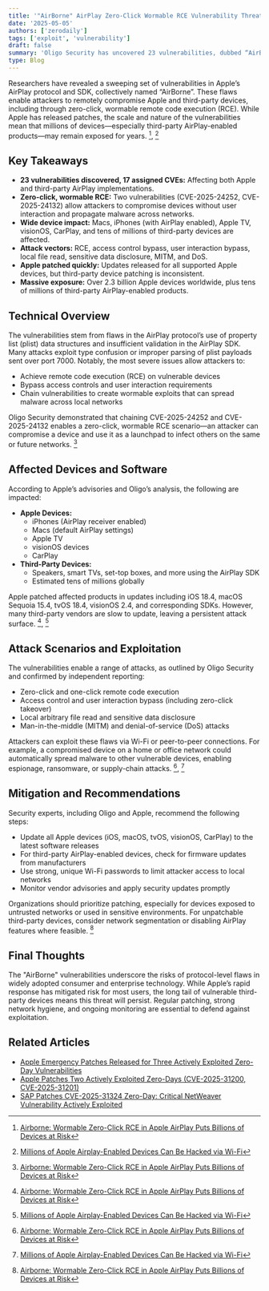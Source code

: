 ```yaml
---
title: '"AirBorne" AirPlay Zero-Click Wormable RCE Vulnerability Threatens Billions of Apple Devices'
date: '2025-05-05'
authors: ['zerodaily']
tags: ['exploit', 'vulnerability']
draft: false
summary: 'Oligo Security has uncovered 23 vulnerabilities, dubbed “AirBorne, in Apple’s AirPlay protocol and SDK.'
type: Blog
---
```


Researchers have revealed a sweeping set of vulnerabilities in Apple’s AirPlay protocol and SDK, collectively named “AirBorne”. These flaws enable attackers to remotely compromise Apple and third-party devices, including through zero-click, wormable remote code execution (RCE). While Apple has released patches, the scale and nature of the vulnerabilities mean that millions of devices—especially third-party AirPlay-enabled products—may remain exposed for years. [^1], [^2]

## Key Takeaways

- **23 vulnerabilities discovered, 17 assigned CVEs:** Affecting both Apple and third-party AirPlay implementations.
- **Zero-click, wormable RCE:** Two vulnerabilities (CVE-2025-24252, CVE-2025-24132) allow attackers to compromise devices without user interaction and propagate malware across networks.
- **Wide device impact:** Macs, iPhones (with AirPlay enabled), Apple TV, visionOS, CarPlay, and tens of millions of third-party devices are affected.
- **Attack vectors:** RCE, access control bypass, user interaction bypass, local file read, sensitive data disclosure, MITM, and DoS.
- **Apple patched quickly:** Updates released for all supported Apple devices, but third-party device patching is inconsistent.
- **Massive exposure:** Over 2.3 billion Apple devices worldwide, plus tens of millions of third-party AirPlay-enabled products.

## Technical Overview

The vulnerabilities stem from flaws in the AirPlay protocol’s use of property list (plist) data structures and insufficient validation in the AirPlay SDK. Many attacks exploit type confusion or improper parsing of plist payloads sent over port 7000. Notably, the most severe issues allow attackers to:

- Achieve remote code execution (RCE) on vulnerable devices
- Bypass access controls and user interaction requirements
- Chain vulnerabilities to create wormable exploits that can spread malware across local networks

Oligo Security demonstrated that chaining CVE-2025-24252 and CVE-2025-24132 enables a zero-click, wormable RCE scenario—an attacker can compromise a device and use it as a launchpad to infect others on the same or future networks. [^1]

## Affected Devices and Software

According to Apple’s advisories and Oligo’s analysis, the following are impacted:

- **Apple Devices:**
  - iPhones (AirPlay receiver enabled)
  - Macs (default AirPlay settings)
  - Apple TV
  - visionOS devices
  - CarPlay
- **Third-Party Devices:**
  - Speakers, smart TVs, set-top boxes, and more using the AirPlay SDK
  - Estimated tens of millions globally

Apple patched affected products in updates including iOS 18.4, macOS Sequoia 15.4, tvOS 18.4, visionOS 2.4, and corresponding SDKs. However, many third-party vendors are slow to update, leaving a persistent attack surface. [^1], [^2]

## Attack Scenarios and Exploitation

The vulnerabilities enable a range of attacks, as outlined by Oligo Security and confirmed by independent reporting:

- Zero-click and one-click remote code execution
- Access control and user interaction bypass (including zero-click takeover)
- Local arbitrary file read and sensitive data disclosure
- Man-in-the-middle (MITM) and denial-of-service (DoS) attacks

Attackers can exploit these flaws via Wi-Fi or peer-to-peer connections. For example, a compromised device on a home or office network could automatically spread malware to other vulnerable devices, enabling espionage, ransomware, or supply-chain attacks. [^1], [^2]

## Mitigation and Recommendations

Security experts, including Oligo and Apple, recommend the following steps:

- Update all Apple devices (iOS, macOS, tvOS, visionOS, CarPlay) to the latest software releases
- For third-party AirPlay-enabled devices, check for firmware updates from manufacturers
- Use strong, unique Wi-Fi passwords to limit attacker access to local networks
- Monitor vendor advisories and apply security updates promptly

Organizations should prioritize patching, especially for devices exposed to untrusted networks or used in sensitive environments. For unpatchable third-party devices, consider network segmentation or disabling AirPlay features where feasible. [^1]

## Final Thoughts

The "AirBorne" vulnerabilities underscore the risks of protocol-level flaws in widely adopted consumer and enterprise technology. While Apple’s rapid response has mitigated risk for most users, the long tail of vulnerable third-party devices means this threat will persist. Regular patching, strong network hygiene, and ongoing monitoring are essential to defend against exploitation.

## Related Articles

- [Apple Emergency Patches Released for Three Actively Exploited Zero-Day Vulnerabilities](/blog/2025-04-08-apple-zero-days)
- [Apple Patches Two Actively Exploited Zero-Days (CVE-2025-31200, CVE-2025-31201)](/blog/2025-04-16-apple-zero-day-emergency-patch)
- [SAP Patches CVE-2025-31324 Zero-Day: Critical NetWeaver Vulnerability Actively Exploited](/blog/2025-04-27-sap-zero-day-cve-2025-31324-patched)

[^1]: [Airborne: Wormable Zero-Click RCE in Apple AirPlay Puts Billions of Devices at Risk](https://www.oligo.security/blog/airborne)
[^2]: [Millions of Apple Airplay-Enabled Devices Can Be Hacked via Wi-Fi](https://www.wired.com/story/airborne-airplay-flaws/)
